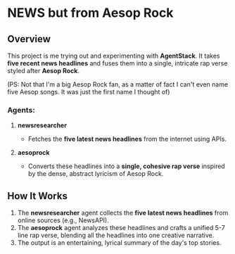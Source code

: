 # NEWS but from Aesop Rock

## Overview
This project is me trying out and experimenting with **AgentStack**. It takes **five recent news headlines** and fuses them into a single, intricate rap verse styled after **Aesop Rock**.

(PS: Not that I'm a big Aesop Rock fan, as a matter of fact I can't even name five Aesop songs. It was just the first name I thought of)

### Agents:
1. **newsresearcher**  
   - Fetches the **five latest news headlines** from the internet using APIs.  

2. **aesoprock**  
   - Converts these headlines into a **single, cohesive rap verse** inspired by the dense, abstract lyricism of Aesop Rock.  

## How It Works
1. The **newsresearcher** agent collects the **five latest news headlines** from online sources (e.g., NewsAPI).  
2. The **aesoprock** agent analyzes these headlines and crafts a unified 5-7 line rap verse, blending all the headlines into one creative narrative.  
3. The output is an entertaining, lyrical summary of the day's top stories.
